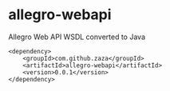 # allegro-webapi
Allegro Web API WSDL converted to Java

```
<dependency>
    <groupId>com.github.zaza</groupId>
    <artifactId>allegro-webapi</artifactId>
    <version>0.0.1</version>
</dependency>
```